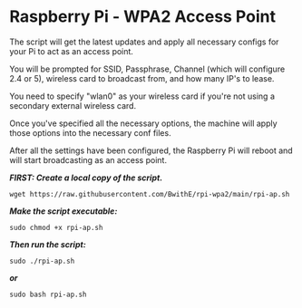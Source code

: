 # Raspberry Pi - WPA2 Access Point
The script will get the latest updates and apply all necessary configs for your Pi to act as an access point.

You will be prompted for SSID, Passphrase, Channel (which will configure 2.4 or 5), wireless card to broadcast from, and how many IP's to lease.

You need to specify "wlan0" as your wireless card if you're not using a secondary external wireless card.

Once you've specified all the necessary options, the machine will apply those options into the necessary conf files.

After all the settings have been configured, the Raspberry Pi will reboot and will start broadcasting as an access point.


**_FIRST: Create a local copy of the script._**


```wget https://raw.githubusercontent.com/BwithE/rpi-wpa2/main/rpi-ap.sh```

**_Make the script executable:_**

```sudo chmod +x rpi-ap.sh```

**_Then run the script:_**

```sudo ./rpi-ap.sh``` 

**_or_**

```sudo bash rpi-ap.sh```


